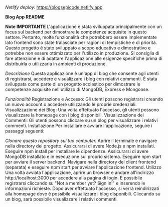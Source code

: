 *Netlify deploy*: https://blogsepicode.netlify.app

**Blog App README**

**Note IMPORTANTE**
L'applicazione è stata sviluppata principalmente con un focus sul backend per dimostrare le competenze acquisite in questo settore. Pertanto, molte funzionalità che potrebbero essere implementate lato frontend sono state tralasciate per ragioni di tempistiche e di priorità.
Questo progetto è stato sviluppato a scopo educativo e dimostrativo e potrebbe non essere ottimizzato per l'utilizzo in produzione. Si consiglia di fare attenzione e di adattare l'applicazione alle esigenze specifiche prima di distribuirla o utilizzarla in ambienti di produzione.

*Descrizione*
Questa applicazione è un'app di blog che consente agli utenti di registrarsi, accedere e visualizzare i blog con relativi commenti. È stata sviluppata come parte di un progetto scolastico per dimostrare le competenze acquisite nell'utilizzo di MongoDB, Express e Mongoose.

*Funzionalità*
Registrazione e Accesso: Gli utenti possono registrarsi creando un nuovo account o accedere utilizzando le proprie credenziali.
Visualizzazione dei Blog: Una volta effettuato l'accesso, gli utenti possono visualizzare la homepage con i blog disponibili.
Visualizzazione dei Commenti: Gli utenti possono cliccare su un blog per visualizzare i relativi commenti.
Installazione
Per installare e avviare l'applicazione, seguire i passaggi seguenti:

*Clonare questo repository sul tuo computer.*
Aprire il terminale e navigare nella directory del progetto.
Assicurarsi di avere Node.js e npm installati.
Eseguire npm install per installare le dipendenze.
Assicurarsi di avere MongoDB installato e in esecuzione sul proprio sistema.
Eseguire npm start per avviare il server backend.
Navigare nella directory del client frontend (separata) e eseguire npm start per avviare l'applicazione frontend.
Utilizzo
Una volta avviata l'applicazione, aprire un browser e andare all'indirizzo http://localhost:3000 per accedere alla pagina di login. È possibile registrarsi cliccando su "Not a member yet? Sign in!" e inserendo le informazioni richieste. Dopo aver effettuato l'accesso, si verrà reindirizzati alla homepage dove è possibile visualizzare i blog disponibili. Cliccando su un blog, sarà possibile visualizzare i relativi commenti.




